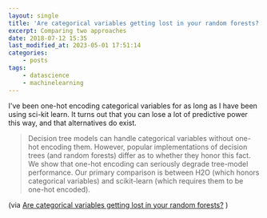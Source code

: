 ```yaml
---
layout: single
title: 'Are categorical variables getting lost in your random forests?'
excerpt: Comparing two approaches
date: 2018-07-12 15:35
last_modified_at: 2023-05-01 17:51:14
categories:
    - posts
tags:
    - datascience
    - machinelearning
---
```


I've been one-hot encoding categorical variables for as long as I have been using
sci-kit learn.
It turns out that you can lose a lot of predictive power this way,
and that alternatives do exist.

> Decision tree models can handle categorical variables without one-hot encoding them.
> However, popular implementations of decision trees (and random forests) differ
> as to whether they honor this fact.
> We show that one-hot encoding can seriously degrade tree-model performance.
> Our primary comparison is between H2O (which honors categorical variables)
> and scikit-learn (which requires them to be one-hot encoded).

(via [Are categorical variables getting lost in your random forests?](https://web.archive.org/web/20200924113639/https://roamanalytics.com/2016/10/28/are-categorical-variables-getting-lost-in-your-random-forests/)
)
